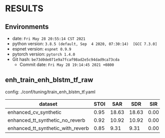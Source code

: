 <!-- Generated by ./scripts/utils/show_enh_score.sh -->
# RESULTS
## Environments
- date: `Fri May 28 20:55:14 CST 2021`
- python version: `3.8.5 (default, Sep  4 2020, 07:30:14)  [GCC 7.3.0]`
- espnet version: `espnet 0.9.9`
- pytorch version: `pytorch 1.4.0`
- Git hash: `be73d0de071e9a7fcaf98ad2e5c94dad9ca73cda`
  - Commit date: `Fri May 28 19:14:45 2021 +0800`


## enh_train_enh_blstm_tf_raw

config: ./conf/tuning/train_enh_blstm_tf.yaml

|dataset|STOI|SAR|SDR|SIR|
|---|---|---|---|---|
|enhanced_cv_synthetic|0.95|18.63|18.63|0.00|
|enhanced_tt_synthetic_no_reverb|0.92|10.92|10.92|0.00|
|enhanced_tt_synthetic_with_reverb|0.85|9.31|9.31|0.00|

